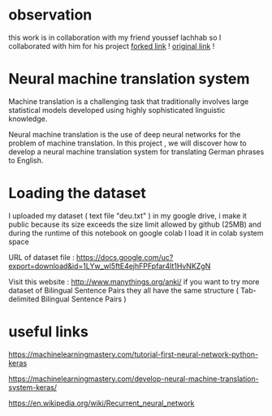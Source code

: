 # observation 
this work is in collaboration with my friend youssef lachhab so I collaborated with him for his project  [forked link](https://github.com/hiddouche/IDDL) !   [original link](https://github.com/youssef-lachhab/IDDL) !  


# Neural machine translation system
 Machine translation is a challenging task that traditionally involves large statistical models developed using highly sophisticated linguistic knowledge.

 Neural machine translation is the use of deep neural networks for the problem of machine translation.
In this project , we  will discover how to develop a neural machine translation system for translating German phrases to English.

# Loading  the dataset
  I  uploaded  my dataset ( text file "deu.txt" ) in my google drive, i make it public  because its size exceeds the size limit allowed by github (25MB)
and during the runtime of  this notebook on google colab I load it in  colab system space

URL of dataset file :
https://docs.google.com/uc?export=download&id=1LYw_wl5ftE4ejhFPFpfar4lt1HvNKZgN

Visit this website : http://www.manythings.org/anki/ if you want to try more dataset of  Bilingual Sentence Pairs
they all have the same structure ( Tab-delimited Bilingual Sentence Pairs )

# useful links

https://machinelearningmastery.com/tutorial-first-neural-network-python-keras

https://machinelearningmastery.com/develop-neural-machine-translation-system-keras/

https://en.wikipedia.org/wiki/Recurrent_neural_network

